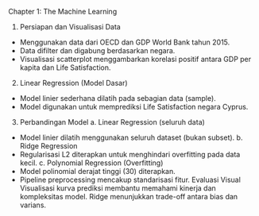 Chapter 1: The Machine Learning

1. Persiapan dan Visualisasi Data
- Menggunakan data dari OECD dan GDP World Bank tahun 2015.
- Data difilter dan digabung berdasarkan negara.
- Visualisasi scatterplot menggambarkan korelasi positif antara GDP per kapita dan Life Satisfaction.
2. Linear Regression (Model Dasar)
- Model linier sederhana dilatih pada sebagian data (sample).
- Model digunakan untuk memprediksi Life Satisfaction negara Cyprus.
3. Perbandingan Model
a. Linear Regression (seluruh data)
- Model linier dilatih menggunakan seluruh dataset (bukan subset).
b. Ridge Regression
- Regularisasi L2 diterapkan untuk menghindari overfitting pada data kecil.
c. Polynomial Regression (Overfitting)
- Model polinomial derajat tinggi (30) diterapkan.
- Pipeline preprocessing mencakup standarisasi fitur.
Evaluasi Visual
Visualisasi kurva prediksi membantu memahami kinerja dan kompleksitas model.
Ridge menunjukkan trade-off antara bias dan varians.
